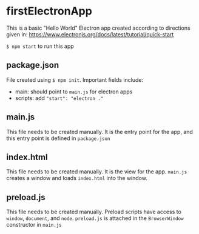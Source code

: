 # firstElectronApp
This is a basic "Hello World" Electron app created according to directions given in:
https://www.electronjs.org/docs/latest/tutorial/quick-start 

`$ npm start` to run this app

## package.json
File created using `$ npm init`. Important fields include:
* main: should point to `main.js` for electron apps
* scripts: add `"start": "electron ."`

## main.js
This file needs to be created manually. It is the entry point for the app, and this entry point is defined in `package.json`

## index.html
This file needs to be created manually. It is the view for the app. `main.js` creates a window and loads `index.html` into the window.

## preload.js
This file needs to be created manually. Preload scripts have access to `window`, `document`, and `node`. `preload.js` is attached in the `BrowserWindow` constructor in `main.js`

